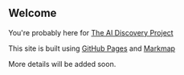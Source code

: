 ## Welcome
You're probably here for [The AI Discovery Project](https://survivalcrziest.github.io/ai/discovery.html)

This site is built using [GitHub Pages](https://pages.github.com/) and [Markmap](https://github.com/markmap/markmap)

More details will be added soon.
